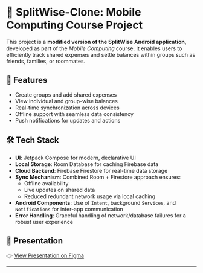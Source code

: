 # 💸 SplitWise-Clone: Mobile Computing Course Project

This project is a **modified version of the SplitWise Android application**, developed as part of the *Mobile Computing* course. It enables users to efficiently track shared expenses and settle balances within groups such as friends, families, or roommates.

## 📱 Features

- Create groups and add shared expenses  
- View individual and group-wise balances  
- Real-time synchronization across devices  
- Offline support with seamless data consistency  
- Push notifications for updates and actions  

## 🛠️ Tech Stack

- **UI**: Jetpack Compose for modern, declarative UI  
- **Local Storage**: Room Database for caching Firebase data  
- **Cloud Backend**: Firebase Firestore for real-time data storage  
- **Sync Mechanism**: Combined Room + Firestore approach ensures:  
  - Offline availability  
  - Live updates on shared data  
  - Reduced redundant network usage via local caching  
- **Android Components**: Use of `Intent`, background `Services`, and `Notifications` for inter-app communication  
- **Error Handling**: Graceful handling of network/database failures for a robust user experience  

## 🎥 Presentation

👉 [View Presentation on Figma](https://www.figma.com/deck/TprYDhHzWpXbtwxskYHeaN/MC-Project-Presentation?node-id=1-32&t=u0SZWqGHzTFDQyjd-1)

---



